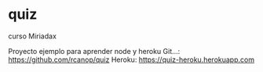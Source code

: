 # quiz
curso Miriadax

Proyecto ejemplo para aprender node y heroku
Git...: https://github.com/rcanop/quiz
Heroku: https://quiz-heroku.herokuapp.com